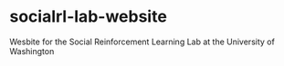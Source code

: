 # socialrl-lab-website
Wesbite for the Social Reinforcement Learning Lab at the University of Washington
